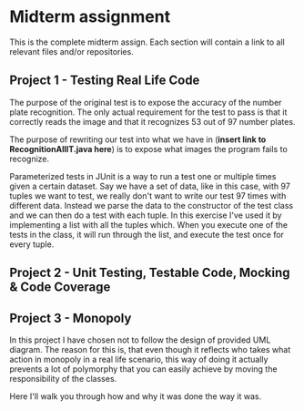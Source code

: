 # Midterm assignment
This is the complete midterm assign. Each section will contain a link to all relevant files 
and/or repositories. 

## Project 1 - Testing Real Life Code
The purpose of the original test is to expose the accuracy of the number plate recognition.
The only actual requirement for the test to pass is that it correctly reads the image and that 
it recognizes 53 out of 97 number plates.

The purpose of rewriting our test into what we have in (**insert link to RecognitionAllIT.java here**)
is to expose what images the program fails to recognize.

Parameterized tests in JUnit is a way to run a test one or multiple times given a certain dataset.
Say we have a set of data, like in this case, with 97 tuples we want to test, we really don't want to write
our test 97 times with different data. Instead we parse the data to the constructor of the
test class and we can then do a test with each tuple.
In this exercise I've used it by implementing a list with all the tuples which. When you 
execute one of the tests in the class, it will run through the list, and execute the test
once for every tuple.




## Project 2 - Unit Testing, Testable Code, Mocking & Code Coverage


## Project 3 - Monopoly
In this project I have chosen not to follow the design of provided UML diagram. 
The reason for this is, that even though it reflects who takes what action in monopoly in 
a real life scenario, this way of doing it actually prevents a lot of polymorphy that you
can easily achieve by moving the responsibility of the classes. 

Here I'll walk you through how and why it was done the way it was.  